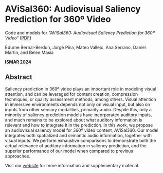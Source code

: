 # AViSal360: Audiovisual Saliency Prediction for 360º Video

Code and models for *“AViSal360: Audiovisual Saliency Prediction for 360º Video”* ([PDF](https://graphics.unizar.es/papers/ISMAR2024_AViSal360.pdf))


Edurne Bernal-Berdun, Jorge Pina, Mateo Vallejo, Ana Serrano, Daniel Martin, and Belen Masia

**ISMAR 2024**

## Abstract
Saliency prediction in 360º video plays an important role in modeling visual attention, and can be leveraged for content creation, compression techniques, or quality assessment methods, among others. Visual attention in immersive environments depends not only on visual input, but also on inputs from other sensory modalities, primarily audio. Despite this, only a minority of saliency prediction models have incorporated auditory inputs, and much remains to be explored about what auditory information is relevant and how to integrate it in the prediction. In this work, we propose an audiovisual saliency model for 360º video content, AViSal360. Our model integrates both spatialized and semantic audio information, together with visual inputs. We perform exhaustive comparisons to demonstrate both the actual relevance of auditory information in saliency prediction, and the superior performance of our model when compared to previous approaches.

Visit our [website](https://graphics.unizar.es/projects/AViSal360_2024/) for more information and supplementary material.
